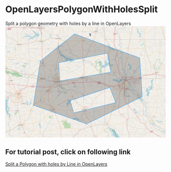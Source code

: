 # OpenLayersPolygonWithHolesSplit
Split a polygon geometry with holes by a line in OpenLayers
![Polygon Split](PolygonWithHolesSplit.gif)
## For tutorial post, click on following link<br/>
[Split a Polygon with holes by Line in OpenLayers](https://spatial-dev.guru/2021/09/05/split-a-polygon-by-line-in-openlayers/ "")

